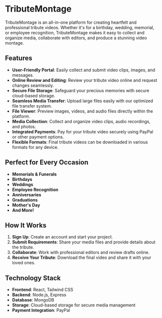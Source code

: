 # TributeMontage

TributeMontage is an all-in-one platform for creating heartfelt and professional tribute videos. Whether it's for a birthday, wedding, memorial, or employee recognition, TributeMontage makes it easy to collect and organize media, collaborate with editors, and produce a stunning video montage.

## Features

- **User-Friendly Portal**: Easily collect and submit video clips, images, and messages.
- **Online Review and Editing**: Review your tribute video online and request changes seamlessly.
- **Secure File Storage**: Safeguard your precious memories with secure cloud-based storage.
- **Seamless Media Transfer**: Upload large files easily with our optimized file transfer system.
- **File Viewer**: Preview images, videos, and audio files directly within the platform.
- **Media Collection**: Collect and organize video clips, audio recordings, and photos.
- **Integrated Payments**: Pay for your tribute video securely using PayPal or other payment options.
- **Flexible Formats**: Final tribute videos can be downloaded in various formats for any device.

## Perfect for Every Occasion

- **Memorials & Funerals**
- **Birthdays**
- **Weddings**
- **Employee Recognition**
- **Anniversaries**
- **Graduations**
- **Mother's Day**
- **And More!**

## How It Works

1. **Sign Up**: Create an account and start your project.
2. **Submit Requirements**: Share your media files and provide details about the tribute.
3. **Collaborate**: Work with professional editors and review drafts online.
4. **Receive Your Tribute**: Download the final video and share it with your loved ones.

## Technology Stack

- **Frontend**: React, Tailwind CSS
- **Backend**: Node.js, Express
- **Database**: MongoDB
- **Storage**: Cloud-based storage for secure media management
- **Payment Integration**: PayPal

